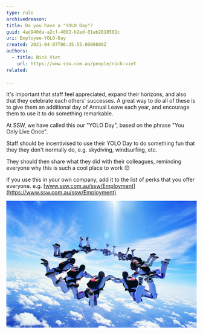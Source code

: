 ```yaml
---
type: rule
archivedreason:
title: Do you have a "YOLO Day"?
guid: 4ad940da-a2cf-4082-b2ed-81ab2818502c
uri: Employee-YOLO-Day
created: 2021-04-07T06:35:55.0000000Z
authors: 
  - title: Nick Viet
    url: https://www.ssw.com.au/people/nick-viet
related:

---
```


It's important that staff feel appreciated, expand their horizons, and also that they celebrate each others' successes. A great way to do all of these is to give them an additional day of Annual Leave each year, and encourage them to use it to do something remarkable. 

At SSW, we have called this our "YOLO Day", based on the phrase "You Only Live Once". 

Staff should be incentivised to use their YOLO Day to do something fun that they they don't normally do, e.g. skydiving, windsurfing, etc. 

They should then share what they did with their colleagues, reminding everyone why this is such a cool place to work 😊

If you use this in your own company, add it to the list of perks that you offer everyone. e.g. [www.ssw.com.au/ssw/Employment](https://www.ssw.com.au/ssw/Employment)


![Figure: Sometimes people need a nudge to do something they'll remember for ever](ThinkstockPhotos-dv617062-1.jpg)


<!--endintro-->
